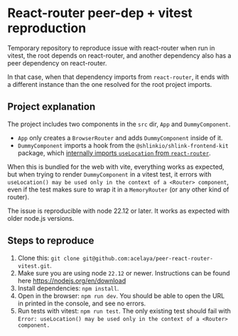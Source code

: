 # React-router peer-dep + vitest reproduction

Temporary repository to reproduce issue with react-router when run in vitest, the root depends on react-router, and another dependency also has a peer dependency on react-router.

In that case, when that dependency imports from `react-router`, it ends with a different instance than the one resolved for the root project imports.

## Project explanation

The project includes two components in the `src` dir, `App` and `DummyComponent`.

* `App` only creates a `BrowserRouter` and adds `DummyComponent` inside of it.
* `DummyComponent` imports a hook from the `@shlinkio/shlink-frontend-kit` package, which [internally imports `useLocation` from `react-router`](https://github.com/shlinkio/shlink-frontend-kit/blob/8dcf9f6b622dbde5a8170cf921262555136b5372/src/hooks/index.ts#L45).

When this is bundled for the web with vite, everything works as expected, but when trying to render `DummyComponent` in a vitest test, it errors with `useLocation() may be used only in the context of a <Router> component`, even if the test makes sure to wrap it in a `MemoryRouter` (or any other kind of router).

The issue is reproducible with node 22.12 or later. It works as expected with older node.js versions.

## Steps to reproduce

1. Clone this: `git clone git@github.com:acelaya/peer-react-router-vitest.git`.
2. Make sure you are using node `22.12` or newer. Instructions can be found here https://nodejs.org/en/download
3. Install dependencies: `npm install`.
4. Open in the browser: `npm run dev`. You should be able to open the URL in printed in the console, and see no errors.
5. Run tests with vitest: `npm run test`. The only existing test should fail with `Error: useLocation() may be used only in the context of a <Router> component.`
